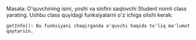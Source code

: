 Masala: O'quvchining ismi, yoshi va sinfini saqlovchi Student nomli class yarating. Ushbu class quyidagi funksiyalarni o'z ichiga olishi kerak:

    getInfo(): Bu funksiyani chaqirganda o'quvchi haqida to'liq ma'lumot qaytarsin.